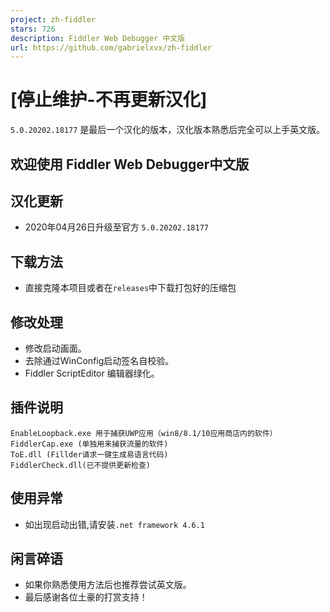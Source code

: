 ```yaml
---
project: zh-fiddler
stars: 726
description: Fiddler Web Debugger 中文版
url: https://github.com/gabrielxvx/zh-fiddler
---
```


\[停止维护-不再更新汉化\]
===============

`5.0.20202.18177` 是最后一个汉化的版本，汉化版本熟悉后完全可以上手英文版。

欢迎使用 Fiddler Web Debugger中文版
----------------------------

汉化更新
----

-   2020年04月26日升级至官方 `5.0.20202.18177`

下载方法
----

-   直接克隆本项目或者在`releases`中下载打包好的压缩包

修改处理
----

-   修改启动画面。
-   去除通过WinConfig启动签名自校验。
-   Fiddler ScriptEditor 编辑器绿化。

插件说明
----

```
EnableLoopback.exe 用于捕获UWP应用（win8/8.1/10应用商店内的软件）
FiddlerCap.exe (单独用来捕获流量的软件)
ToE.dll (Fillder请求一键生成易语言代码)
FiddlerCheck.dll(已不提供更新检查)
```

使用异常
----

-   如出现启动出错,请安装`.net framework 4.6.1`

闲言碎语
----

-   如果你熟悉使用方法后也推荐尝试英文版。
-   最后感谢各位土豪的打赏支持！

